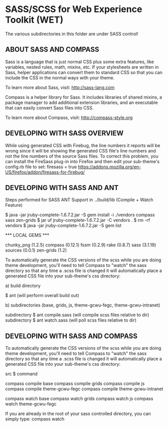 # SASS/SCSS for Web Experience Toolkit (WET)

The various subdirectories in this folder are under SASS control!


ABOUT SASS AND COMPASS
----------------------

Sass is a language that is just normal CSS plus some extra features, like
variables, nested rules, math, mixins, etc. If your stylesheets are written in
Sass, helper applications can convert them to standard CSS so that you can
include the CSS in the normal ways with your theme.

To learn more about Sass, visit: http://sass-lang.com

Compass is a helper library for Sass. It includes libraries of shared mixins, a
package manager to add additional extension libraries, and an executable that
can easily convert Sass files into CSS.

To learn more about Compass, visit: http://compass-style.org


DEVELOPING WITH SASS OVERVIEW
-----------------------------

While using generated CSS with Firebug, the line numbers it reports will be
wrong since it will be showing the generated CSS file's line numbers and not the
line numbers of the source Sass files. To correct this problem, you can install
the FireSass plug-in into Firefox and then edit your sub-theme's config.rb file
to set: firesass = true
  https://addons.mozilla.org/en-US/firefox/addon/firesass-for-firebug/


DEVELOPING WITH SASS AND ANT
-------------------------

Steps performed for SASS ANT Support in ../build/lib (Compile + Watch Feature)

  $ java -jar jruby-complete-1.6.7.2.jar -S gem install -i ./vendors compass sass zen-grids
  $ jar uf jruby-complete-1.6.7.2.jar -C vendors .
  $ rm -rf vendors
  $ java -jar jruby-complete-1.6.7.2.jar -S gem list

  *** LOCAL GEMS ***

  chunky_png (1.2.5)
  compass (0.12.1)
  fssm (0.2.9)
  rake (0.8.7)
  sass (3.1.19)
  sources (0.0.1)
  zen-grids (1.2)

To automatically generate the CSS versions of the scss while you are doing theme
development, you'll need to tell Compass to "watch" the sass directory so that
any time a .scss file is changed it will automatically place a generated CSS
file into your sub-theme's css directory:
  
  a) build directory

  $ ant (will perform overall build out)

  b) subdirectories (base, grids, js, theme-gcwu-fegc, theme-gcwu-intranet)

  subdirectory $ ant compile.sass (will compile scss files relative to dir)
  subdirectory $ ant watch.sass (will poll scss files relative to dir)


DEVELOPING WITH SASS AND COMPASS
--------------------------------

To automatically generate the CSS versions of the scss while you are doing theme
development, you'll need to tell Compass to "watch" the sass directory so that
any time a .scss file is changed it will automatically place a generated CSS
file into your sub-theme's css directory:

  src $ command

  compass compile base
  compass compile grids
  compass compile js
  compass compile theme-gcwu-fegc
  compass compile theme-gcwu-intranet

  compass watch base
  compass watch grids
  compass watch js
  compass watch theme-gcwu-fegc

  If you are already in the root of your sass controlled directory, you can simply
  type:  compass watch
